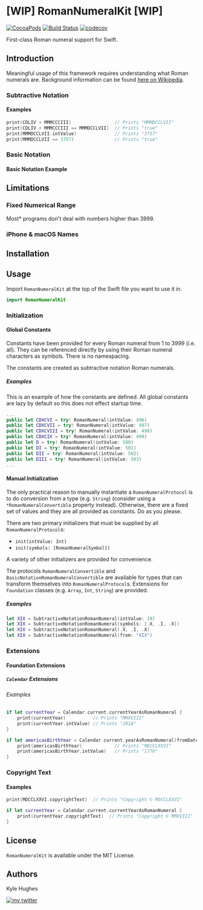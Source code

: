 # [WIP] RomanNumeralKit [WIP]

[![CocoaPods](https://img.shields.io/cocoapods/v/RomanNumeralKit.svg)]()
[![Build Status](https://travis-ci.org/kylehughes/RomanNumeralKit.svg?branch=mainline)](https://travis-ci.org/kylehughes/RomanNumeralKit)
[![codecov](https://codecov.io/gh/kylehughes/RomanNumeralKit/branch/mainline/graph/badge.svg)](https://codecov.io/gh/kylehughes/RomanNumeralKit)

First-class Roman numeral support for Swift.

## Introduction

Meaningful usage of this framework requires understanding what Roman numerals are. Background information can be found [here on Wikipedia](https://en.wikipedia.org/wiki/Roman_numerals).

### Subtractive Notation

#### Examples

```swift
print(CDLIV + MMMCCCIII)                // Prints "MMMDCCLVII"
print(CDLIV + MMMCCCIII == MMMDCCLVII)  // Prints "true"
print(MMMDCCLVII.intValue)              // Prints "3757"
print(MMMDCCLVII == 3757)               // Prints "true"
```

### Basic Notation

#### Basic Notation Example

## Limitations

### Fixed Numerical Range

Most* programs don't deal with numbers higher than 3999.

### iPhone & macOS Names

## Installation

## Usage

Import `RomanNumeralKit` at the top of the Swift file you want to use it in.

```swift
import RomanNumeralKit
```

### Initialization

#### Global Constants

Constants have been provided for every Roman numeral from 1 to 3999 (i.e. all). They can be referenced directly by using their Roman numeral characters as symbols. There is no namespacing.

The constants are created as subtractive notation Roman numerals.

##### Examples

This is an example of how the constants are defined. All global constants are lazy by default so this does not effect startup time.

```swift
...
public let CDXCVI = try! RomanNumeral(intValue: 496)
public let CDXCVII = try! RomanNumeral(intValue: 497)
public let CDXCVIII = try! RomanNumeral(intValue: 498)
public let CDXCIX = try! RomanNumeral(intValue: 499)
public let D = try! RomanNumeral(intValue: 500)
public let DI = try! RomanNumeral(intValue: 501)
public let DII = try! RomanNumeral(intValue: 502)
public let DIII = try! RomanNumeral(intValue: 503)
...
```

#### Manual Initialization

The only practical reason to manually instantiate a `RomanNumeralProtocol` is to do conversion from a type (e.g. `String`) (consider using a `*RomanNumeralConvertible` property instead). Otherwise, there are a fixed set of values and they are all provided as constants. Do as you please.

There are two primary initializers that must be supplied by all `RomanNumeralProtocol`s:

- `init(intValue: Int)`
- `init(symbols: [RomanNumeralSymbol])`

A variety of other initializers are provided for convenience.

The protocols `RomanNumeralConvertible` and `BasicNotationRomanNumeralConvertible` are available for types that can transform themselves into `RomanNumeralProtocol`s. Extensions for `Foundation` classes (e.g. `Array`, `Int`, `String`) are provided.

##### Examples

```swift
let XIX = SubtractiveNotationRomanNumeral(intValue: 19)
let XIX = SubtractiveNotationRomanNumeral(symbols: [.X, .I, .X])
let XIX = SubtractiveNotationRomanNumeral(.X, .I, .X)
let XIX = SubtractiveNotationRomanNumeral(from: "XIX")
```

### Extensions

#### Foundation Extensions

##### `Calendar` Extensions

###### Examples

```swift
if let currentYear = Calendar.current.currentYearAsRomanNumeral {
    print(currentYear)          // Prints "MMXVIII"
    print(currentYear.intValue) // Prints "2018"
}

if let americasBirthYear = Calendar.current.yearAsRomanNumeral(fromDate: americasBirthDate) {
    print(americasBirthYear)            // Prints "MDCCLXXVI"
    print(americasBirthYear.intValue)   // Prints "1776"
}
```

### Copyright Text

#### Examples

```swift
print(MDCCLXXVI.copyrightText)  // Prints "Copyright © MDCCLXXVI"

if let currentYear = Calendar.current.currentYearAsRomanNumeral {
    print(currentYear.copyrightText)  // Prints "Copyright © MMXVIII"
}
```

## License

`RomanNumeralKit` is available under the MIT License.

## Authors

Kyle Hughes

[![my twitter][social_twitter_image]][social_twitter_url]

[social_twitter_image]: https://img.shields.io/badge/Twitter-@KyleHughes-blue.svg?style=flat-square
[social_twitter_url]: https://www.twitter.com/KyleHughes
